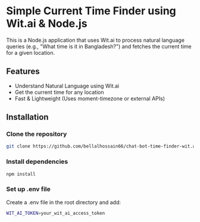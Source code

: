 # Simple Current Time Finder using Wit.ai & Node.js
This is a Node.js application that uses Wit.ai to process natural language queries (e.g., "What time is it in Bangladesh?") and fetches the current time for a given location.

## Features
- Understand Natural Language using Wit.ai
- Get the current time for any location
- Fast & Lightweight (Uses moment-timezone or external APIs)

## Installation
### Clone the repository
``` bash
git clone https://github.com/bellalhossain66/chat-bot-time-finder-wit.ai-node.git
```
### Install dependencies
```bash
npm install
```
### Set up .env file
Create a .env file in the root directory and add:

```bash
WIT_AI_TOKEN=your_wit_ai_access_token
```
